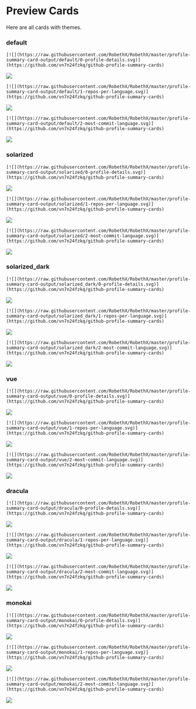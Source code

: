 
# Preview Cards

Here are all cards with themes.


### default


```
[![](https://raw.githubusercontent.com/RobethX/RobethX/master/profile-summary-card-output/default/0-profile-details.svg)](https://github.com/vn7n24fzkq/github-profile-summary-cards)
```
![](https://raw.githubusercontent.com/RobethX/RobethX/master/profile-summary-card-output/default/0-profile-details.svg)


```
[![](https://raw.githubusercontent.com/RobethX/RobethX/master/profile-summary-card-output/default/1-repos-per-language.svg)](https://github.com/vn7n24fzkq/github-profile-summary-cards)
```
![](https://raw.githubusercontent.com/RobethX/RobethX/master/profile-summary-card-output/default/1-repos-per-language.svg)


```
[![](https://raw.githubusercontent.com/RobethX/RobethX/master/profile-summary-card-output/default/2-most-commit-language.svg)](https://github.com/vn7n24fzkq/github-profile-summary-cards)
```
![](https://raw.githubusercontent.com/RobethX/RobethX/master/profile-summary-card-output/default/2-most-commit-language.svg)


### solarized


```
[![](https://raw.githubusercontent.com/RobethX/RobethX/master/profile-summary-card-output/solarized/0-profile-details.svg)](https://github.com/vn7n24fzkq/github-profile-summary-cards)
```
![](https://raw.githubusercontent.com/RobethX/RobethX/master/profile-summary-card-output/solarized/0-profile-details.svg)


```
[![](https://raw.githubusercontent.com/RobethX/RobethX/master/profile-summary-card-output/solarized/1-repos-per-language.svg)](https://github.com/vn7n24fzkq/github-profile-summary-cards)
```
![](https://raw.githubusercontent.com/RobethX/RobethX/master/profile-summary-card-output/solarized/1-repos-per-language.svg)


```
[![](https://raw.githubusercontent.com/RobethX/RobethX/master/profile-summary-card-output/solarized/2-most-commit-language.svg)](https://github.com/vn7n24fzkq/github-profile-summary-cards)
```
![](https://raw.githubusercontent.com/RobethX/RobethX/master/profile-summary-card-output/solarized/2-most-commit-language.svg)


### solarized_dark


```
[![](https://raw.githubusercontent.com/RobethX/RobethX/master/profile-summary-card-output/solarized_dark/0-profile-details.svg)](https://github.com/vn7n24fzkq/github-profile-summary-cards)
```
![](https://raw.githubusercontent.com/RobethX/RobethX/master/profile-summary-card-output/solarized_dark/0-profile-details.svg)


```
[![](https://raw.githubusercontent.com/RobethX/RobethX/master/profile-summary-card-output/solarized_dark/1-repos-per-language.svg)](https://github.com/vn7n24fzkq/github-profile-summary-cards)
```
![](https://raw.githubusercontent.com/RobethX/RobethX/master/profile-summary-card-output/solarized_dark/1-repos-per-language.svg)


```
[![](https://raw.githubusercontent.com/RobethX/RobethX/master/profile-summary-card-output/solarized_dark/2-most-commit-language.svg)](https://github.com/vn7n24fzkq/github-profile-summary-cards)
```
![](https://raw.githubusercontent.com/RobethX/RobethX/master/profile-summary-card-output/solarized_dark/2-most-commit-language.svg)


### vue


```
[![](https://raw.githubusercontent.com/RobethX/RobethX/master/profile-summary-card-output/vue/0-profile-details.svg)](https://github.com/vn7n24fzkq/github-profile-summary-cards)
```
![](https://raw.githubusercontent.com/RobethX/RobethX/master/profile-summary-card-output/vue/0-profile-details.svg)


```
[![](https://raw.githubusercontent.com/RobethX/RobethX/master/profile-summary-card-output/vue/1-repos-per-language.svg)](https://github.com/vn7n24fzkq/github-profile-summary-cards)
```
![](https://raw.githubusercontent.com/RobethX/RobethX/master/profile-summary-card-output/vue/1-repos-per-language.svg)


```
[![](https://raw.githubusercontent.com/RobethX/RobethX/master/profile-summary-card-output/vue/2-most-commit-language.svg)](https://github.com/vn7n24fzkq/github-profile-summary-cards)
```
![](https://raw.githubusercontent.com/RobethX/RobethX/master/profile-summary-card-output/vue/2-most-commit-language.svg)


### dracula


```
[![](https://raw.githubusercontent.com/RobethX/RobethX/master/profile-summary-card-output/dracula/0-profile-details.svg)](https://github.com/vn7n24fzkq/github-profile-summary-cards)
```
![](https://raw.githubusercontent.com/RobethX/RobethX/master/profile-summary-card-output/dracula/0-profile-details.svg)


```
[![](https://raw.githubusercontent.com/RobethX/RobethX/master/profile-summary-card-output/dracula/1-repos-per-language.svg)](https://github.com/vn7n24fzkq/github-profile-summary-cards)
```
![](https://raw.githubusercontent.com/RobethX/RobethX/master/profile-summary-card-output/dracula/1-repos-per-language.svg)


```
[![](https://raw.githubusercontent.com/RobethX/RobethX/master/profile-summary-card-output/dracula/2-most-commit-language.svg)](https://github.com/vn7n24fzkq/github-profile-summary-cards)
```
![](https://raw.githubusercontent.com/RobethX/RobethX/master/profile-summary-card-output/dracula/2-most-commit-language.svg)


### monokai


```
[![](https://raw.githubusercontent.com/RobethX/RobethX/master/profile-summary-card-output/monokai/0-profile-details.svg)](https://github.com/vn7n24fzkq/github-profile-summary-cards)
```
![](https://raw.githubusercontent.com/RobethX/RobethX/master/profile-summary-card-output/monokai/0-profile-details.svg)


```
[![](https://raw.githubusercontent.com/RobethX/RobethX/master/profile-summary-card-output/monokai/1-repos-per-language.svg)](https://github.com/vn7n24fzkq/github-profile-summary-cards)
```
![](https://raw.githubusercontent.com/RobethX/RobethX/master/profile-summary-card-output/monokai/1-repos-per-language.svg)


```
[![](https://raw.githubusercontent.com/RobethX/RobethX/master/profile-summary-card-output/monokai/2-most-commit-language.svg)](https://github.com/vn7n24fzkq/github-profile-summary-cards)
```
![](https://raw.githubusercontent.com/RobethX/RobethX/master/profile-summary-card-output/monokai/2-most-commit-language.svg)

